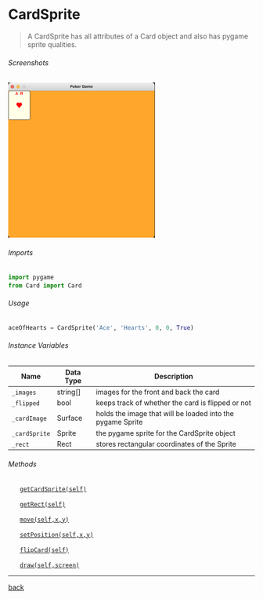 <!--Name Of Class -->

# CardSprite

<!-- Description -->

>A CardSprite has all attributes of a Card object and also has pygame sprite qualities.

<!-- Screenshots -->
###### Screenshots
<!-- ![CardSprite](../../images/cardSprite.png) -->

<img src="../../images/cardSprite.png" alt="CardSprite" width="300"/>


<!-- Imports -->
###### Imports
```python
import pygame
from Card import Card
```

<!-- Usage -->

###### Usage

```python
aceOfHearts = CardSprite('Ace', 'Hearts', 0, 0, True)
```

<!-- Instance Variables -->
###### Instance Variables
| Name          | Data Type | Description                                                |
| ------------- | --------- | ---------------------------------------------------------- |
| `_images`     | string[]  | images for the front and back the card                     |
| `_flipped`    | bool      | keeps track of whether the card is flipped or not          |
| `_cardImage`  | Surface   | holds the image that will be loaded into the pygame Sprite |
| `_cardSprite` | Sprite    | the pygame sprite for the CardSprite object                |
| `_rect`       | Rect      | stores rectangular coordinates of the Sprite               |

###### Methods

<ul>

<!-- (Add Member Functions Here) -->
<!-- [`nameOfFunction(parameters)`](functions/nameOfFunction.md) -->
<!-- Make sure to create a .md file in the functions folder for EVERY function added -->

[`getCardSprite(self)`](methods/getCardSprite.md)

[`getRect(self)`](methods/getRect.md)

[`move(self,x,y)`](methods/move.md)

[`setPosition(self,x,y)`](methods/setPosition.md)

[`flipCard(self)`](methods/flipCard.md)

[`draw(self,screen)`](methods/draw.md)


</ul>

---

<!-- Back to README.md -->
[back](../../../README.md)